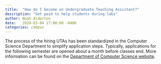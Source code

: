 ```yaml
---
title:  "How do I become an Undergraduate Teaching Assistant?"
description: "Get paid to help students during labs"
author: Noah Alderton
date:   2020-03-04 17:00:00 -0400
categories: campus
---
```


The process of the hiring UTAs has been standardized in the Computer Science Department to simplify application steps.  Typically, applications for the following semester are opened about a month before classes end.  More information can be found on the [Department of Computer Science website](https://www.cs.purdue.edu/hiring/uta.html).